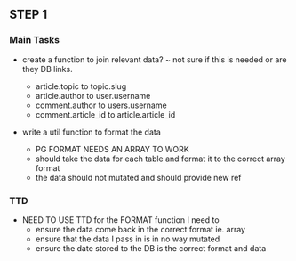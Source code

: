 ## STEP 1

### Main Tasks
 - create a function to join relevant data? ~ not sure if this is needed or are they DB links.
    - article.topic to topic.slug
    - article.author to user.username
    - comment.author to users.username
    - comment.article_id to article.article_id

 - write a util function to format the data
   - PG FORMAT NEEDS AN ARRAY TO WORK
   - should take the data for each table and format it to the correct   array format
   - the data should not mutated and should provide new ref

### TTD
- NEED TO USE TTD
   for the FORMAT function I need to
   - ensure the data come back in the correct format ie. array
   - ensure that the data I pass in is in no way mutated
   - ensure the date stored to the DB is the correct format and data



